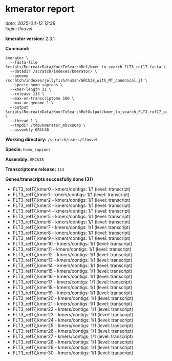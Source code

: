 # kmerator report
*date: 2025-04-12 12:39*  
*login: tlouvet*

**kmerator version:** 2.3.1

**Command:**

```
kmerator \
  --fasta-file Scripts/RecreateData/KmerToSearchRef/kmer_to_search_FLT3_ref17.fasta \
  --datadir /scratch/indexes/kmerator/ \
  --genome /scratch/indexes/jellyfish/human/GRCh38_with_MT_canonical.jf \
  --specie homo_sapiens \
  --kmer-length 31 \
  --release 113 \
  --max-on-transcriptome 100 \
  --max-on-genome 1 \
  --output Scripts/RecreateData/KmerToSearchRefOutput/kmer_to_search_FLT3_ref17_output \
  --thread 1 \
  --tmpdir /tmp/kmerator_mbvxu04p \
  --assembly GRCh38
```

**Working directory:** `/scratch/users/tlouvet`

**Specie:** `homo_sapiens`

**Assembly:** `GRCh38`

**Transcriptome release:** `113`

**Genes/transcripts succesfully done (31)**

- FLT3_ref17_kmer0 - kmers/contigs: 1/1 (level: transcript)
- FLT3_ref17_kmer1 - kmers/contigs: 1/1 (level: transcript)
- FLT3_ref17_kmer2 - kmers/contigs: 1/1 (level: transcript)
- FLT3_ref17_kmer3 - kmers/contigs: 1/1 (level: transcript)
- FLT3_ref17_kmer4 - kmers/contigs: 1/1 (level: transcript)
- FLT3_ref17_kmer5 - kmers/contigs: 1/1 (level: transcript)
- FLT3_ref17_kmer6 - kmers/contigs: 1/1 (level: transcript)
- FLT3_ref17_kmer7 - kmers/contigs: 1/1 (level: transcript)
- FLT3_ref17_kmer8 - kmers/contigs: 1/1 (level: transcript)
- FLT3_ref17_kmer9 - kmers/contigs: 1/1 (level: transcript)
- FLT3_ref17_kmer10 - kmers/contigs: 1/1 (level: transcript)
- FLT3_ref17_kmer11 - kmers/contigs: 1/1 (level: transcript)
- FLT3_ref17_kmer12 - kmers/contigs: 1/1 (level: transcript)
- FLT3_ref17_kmer13 - kmers/contigs: 1/1 (level: transcript)
- FLT3_ref17_kmer14 - kmers/contigs: 1/1 (level: transcript)
- FLT3_ref17_kmer15 - kmers/contigs: 1/1 (level: transcript)
- FLT3_ref17_kmer16 - kmers/contigs: 1/1 (level: transcript)
- FLT3_ref17_kmer17 - kmers/contigs: 1/1 (level: transcript)
- FLT3_ref17_kmer18 - kmers/contigs: 1/1 (level: transcript)
- FLT3_ref17_kmer19 - kmers/contigs: 1/1 (level: transcript)
- FLT3_ref17_kmer20 - kmers/contigs: 1/1 (level: transcript)
- FLT3_ref17_kmer21 - kmers/contigs: 1/1 (level: transcript)
- FLT3_ref17_kmer22 - kmers/contigs: 1/1 (level: transcript)
- FLT3_ref17_kmer23 - kmers/contigs: 1/1 (level: transcript)
- FLT3_ref17_kmer24 - kmers/contigs: 1/1 (level: transcript)
- FLT3_ref17_kmer25 - kmers/contigs: 1/1 (level: transcript)
- FLT3_ref17_kmer26 - kmers/contigs: 1/1 (level: transcript)
- FLT3_ref17_kmer27 - kmers/contigs: 1/1 (level: transcript)
- FLT3_ref17_kmer28 - kmers/contigs: 1/1 (level: transcript)
- FLT3_ref17_kmer29 - kmers/contigs: 1/1 (level: transcript)
- FLT3_ref17_kmer30 - kmers/contigs: 1/1 (level: transcript)
